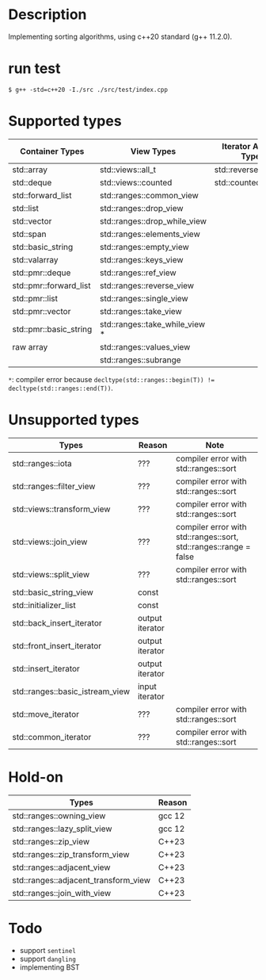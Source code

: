 # Description

Implementing sorting algorithms, using c++20 standard (g++ 11.2.0).

# run test

```shell
$ g++ -std=c++20 -I./src ./src/test/index.cpp
```

# Supported types

| Container Types          | View Types                     | Iterator Adaptor Types |
|--------------------------|--------------------------------|------------------------|
| std::array               | std::views::all_t              | std::reverse_iterator  |
| std::deque               | std::views::counted            | std::counted_iterator  |
| std::forward_list        | std::ranges::common_view       |                        |
| std::list                | std::ranges::drop_view         |                        |
| std::vector              | std::ranges::drop_while_view   |                        |
| std::span                | std::ranges::elements_view     |                        |
| std::basic_string        | std::ranges::empty_view        |                        |
| std::valarray            | std::ranges::keys_view         |                        |
| std::pmr::deque          | std::ranges::ref_view          |                        |
| std::pmr::forward_list   | std::ranges::reverse_view      |                        |
| std::pmr::list           | std::ranges::single_view       |                        |
| std::pmr::vector         | std::ranges::take_view         |                        |
| std::pmr::basic_string   | std::ranges::take_while_view * |                        |
| raw array                | std::ranges::values_view       |                        |
|                          | std::ranges::subrange          |                        |

`*`: compiler error because `decltype(std::ranges::begin(T)) != decltype(std::ranges::end(T))`.

# Unsupported types

| Types                           | Reason          | Note                                                              |
|---------------------------------|-----------------|-------------------------------------------------------------------|
| std::ranges::iota               | ???             | compiler error with std::ranges::sort                             |
| std::ranges::filter_view        | ???             | compiler error with std::ranges::sort                             |
| std::views::transform_view      | ???             | compiler error with std::ranges::sort                             |
| std::views::join_view           | ???             | compiler error with std::ranges::sort, std::ranges::range = false |
| std::views::split_view          | ???             | compiler error with std::ranges::sort                             |
| std::basic_string_view          | const           |                                                                   |
| std::initializer_list           | const           |                                                                   |
| std::back_insert_iterator       | output iterator |                                                                   |
| std::front_insert_iterator      | output iterator |                                                                   |
| std::insert_iterator            | output iterator |                                                                   |
| std::ranges::basic_istream_view | input iterator  |                                                                   |
| std::move_iterator              | ???             | compiler error with std::ranges::sort                             |
| std::common_iterator            | ???             | compiler error with std::ranges::sort                             |

# Hold-on

| Types                                | Reason |
|--------------------------------------|--------|
| std::ranges::owning_view             | gcc 12 |
| std::ranges::lazy_split_view         | gcc 12 |
| std::ranges::zip_view                | C++23  |
| std::ranges::zip_transform_view      | C++23  |
| std::ranges::adjacent_view           | C++23  |
| std::ranges::adjacent_transform_view | C++23  |
| std::ranges::join_with_view          | C++23  |

# Todo

-   support `sentinel`
-	support `dangling`
-   implementing BST

